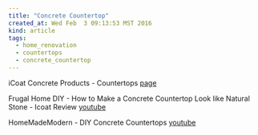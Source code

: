 ```yaml
---
title: "Concrete Countertop"
created_at: Wed Feb  3 09:13:53 MST 2016
kind: article
tags:
  - home_renovation
  - countertops
  - concrete_countertop
---
```


iCoat Concrete Products - Countertops
<a href="http://icoatproducts.com/index.php?option=com_content&view=article&id=87&Itemid=129" target="_blank">page</a>

Frugal Home DIY - How to Make a Concrete Countertop Look like Natural Stone - Icoat Review
<a href="https://www.youtube.com/watch?v=rQkUwj9NCgI" target="_blank">youtube</a>


HomeMadeModern - DIY Concrete Countertops
<a href="https://www.youtube.com/watch?v=eyouJ9Kx1OQ" target="_blank">youtube</a>


<!-- html boilerplate
<a href="" target="_blank"></a>
<img src="" width="400px">
-->

